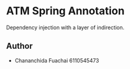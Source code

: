 # ATM Spring Annotation

Dependency injection with a layer of indirection.

## Author
- Chananchida Fuachai 6110545473
